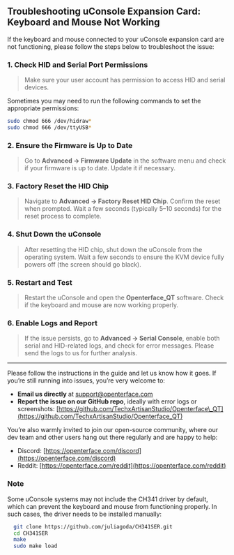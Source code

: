 ## Troubleshooting uConsole Expansion Card: Keyboard and Mouse Not Working

If the keyboard and mouse connected to your uConsole expansion card are not functioning, please follow the steps below to troubleshoot the issue:

### 1. Check HID and Serial Port Permissions

> Make sure your user account has permission to access HID and serial devices.

Sometimes you may need to run the following commands to set the appropriate permissions:

```bash
sudo chmod 666 /dev/hidraw*
sudo chmod 666 /dev/ttyUSB*
```

### 2. Ensure the Firmware is Up to Date

> Go to **Advanced → Firmware Update** in the software menu and check if your firmware is up to date. Update it if necessary.

### 3. Factory Reset the HID Chip

> Navigate to **Advanced → Factory Reset HID Chip**. Confirm the reset when prompted.
> Wait a few seconds (typically 5–10 seconds) for the reset process to complete.

### 4. Shut Down the uConsole

> After resetting the HID chip, shut down the uConsole from the operating system.
> Wait a few seconds to ensure the KVM device fully powers off (the screen should go black).

### 5. Restart and Test

> Restart the uConsole and open the **Openterface\_QT** software.
> Check if the keyboard and mouse are now working properly.

### 6. Enable Logs and Report

> If the issue persists, go to **Advanced → Serial Console**, enable both serial and HID-related logs, and check for error messages.
> Please send the logs to us for further analysis.

----

Please follow the instructions in the guide and let us know how it goes. If you’re still running into issues, you’re very welcome to:

* **Email us directly** at [support@openterface.com](mailto:support@openterface.com)
* **Report the issue on our GitHub repo**, ideally with error logs or screenshots:
  [https://github.com/TechxArtisanStudio/Openterface\_QT](https://github.com/TechxArtisanStudio/Openterface_QT)

You’re also warmly invited to join our open-source community, where our dev team and other users hang out there regularly and are happy to help:

* Discord: [https://openterface.com/discord](https://openterface.com/discord)
* Reddit: [https://openterface.com/reddit](https://openterface.com/reddit)

### Note

Some uConsole systems may not include the CH341 driver by default, which can prevent the keyboard and mouse from functioning properly. In such cases, the driver needs to be installed manually:

```sh
  git clone https://github.com/juliagoda/CH341SER.git
  cd CH341SER
  make
  sudo make load
```